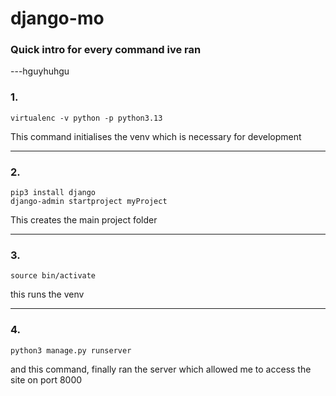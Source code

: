 # django-mo

### Quick intro for every command ive ran

---hguyhuhgu

### 1.

```
virtualenc -v python -p python3.13
```

This command initialises the venv which is necessary for development

---

### 2.

```
pip3 install django
django-admin startproject myProject
```

This creates the main project folder

---

### 3.

```
source bin/activate
```

this runs the venv

---

### 4.

```
python3 manage.py runserver
```

and this command, finally ran the server which allowed me to access the site on port 8000
